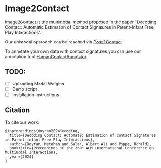 # Image2Contact

Image2Contact is the multimodal method proposed in the paper "Decoding Contact: Automatic Estimation of Contact Signatures in Parent-Infant Free Play Interactions".

Our unimodal approach can be reached via [Pose2Contact](https://github.com/dmetehan/Pose2Contact)

To annotate your own data with contact signatures you can use our annotation tool [HumanContactAnnotator](https://github.com/dmetehan/HumanContactAnnotator)

## TODO:

- [ ] Uploading Model Weights
- [ ] Demo script
- [ ] Installation Instructions

## Citation

To cite our work:
```
@inproceedings{doyran2024decoding,
  title={Decoding Contact: Automatic Estimation of Contact Signatures in Parent-infant Free Play Interactions},
  author={Doyran, Metehan and Salah, Albert Ali and Poppe, Ronald},
  booktitle={Proceedings of the 26th ACM International Conference on Multimodal Interaction},
  year={2024}
}
```
